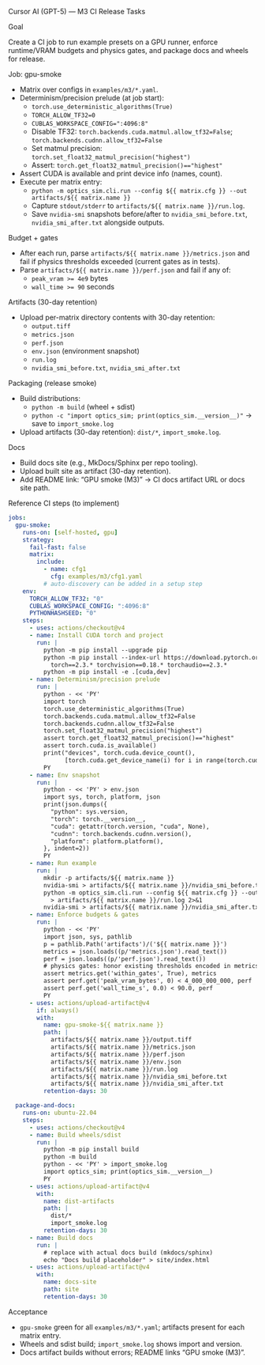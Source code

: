 Cursor AI (GPT-5) — M3 CI Release Tasks

Goal

Create a CI job to run example presets on a GPU runner, enforce runtime/VRAM budgets and physics gates, and package docs and wheels for release.

Job: gpu-smoke

- Matrix over configs in `examples/m3/*.yaml`.
- Determinism/precision prelude (at job start):
  - `torch.use_deterministic_algorithms(True)`
  - `TORCH_ALLOW_TF32=0`
  - `CUBLAS_WORKSPACE_CONFIG=":4096:8"`
  - Disable TF32: `torch.backends.cuda.matmul.allow_tf32=False`; `torch.backends.cudnn.allow_tf32=False`
  - Set matmul precision: `torch.set_float32_matmul_precision("highest")`
  - Assert: `torch.get_float32_matmul_precision()=="highest"`
- Assert CUDA is available and print device info (names, count).
- Execute per matrix entry:
  - `python -m optics_sim.cli.run --config ${{ matrix.cfg }} --out artifacts/${{ matrix.name }}`
  - Capture `stdout/stderr` to `artifacts/${{ matrix.name }}/run.log`.
  - Save `nvidia-smi` snapshots before/after to `nvidia_smi_before.txt`, `nvidia_smi_after.txt` alongside outputs.

Budget + gates

- After each run, parse `artifacts/${{ matrix.name }}/metrics.json` and fail if physics thresholds exceeded (current gates as in tests).
- Parse `artifacts/${{ matrix.name }}/perf.json` and fail if any of:
  - `peak_vram >= 4e9` bytes
  - `wall_time >= 90` seconds

Artifacts (30-day retention)

- Upload per-matrix directory contents with 30-day retention:
  - `output.tiff`
  - `metrics.json`
  - `perf.json`
  - `env.json` (environment snapshot)
  - `run.log`
  - `nvidia_smi_before.txt`, `nvidia_smi_after.txt`

Packaging (release smoke)

- Build distributions:
  - `python -m build` (wheel + sdist)
  - `python -c "import optics_sim; print(optics_sim.__version__)"` → save to `import_smoke.log`
- Upload artifacts (30-day retention): `dist/*`, `import_smoke.log`.

Docs

- Build docs site (e.g., MkDocs/Sphinx per repo tooling).
- Upload built site as artifact (30-day retention).
- Add README link: “GPU smoke (M3)” → CI docs artifact URL or docs site path.

Reference CI steps (to implement)

```yaml
jobs:
  gpu-smoke:
    runs-on: [self-hosted, gpu]
    strategy:
      fail-fast: false
      matrix:
        include:
          - name: cfg1
            cfg: examples/m3/cfg1.yaml
          # auto-discovery can be added in a setup step
    env:
      TORCH_ALLOW_TF32: "0"
      CUBLAS_WORKSPACE_CONFIG: ":4096:8"
      PYTHONHASHSEED: "0"
    steps:
      - uses: actions/checkout@v4
      - name: Install CUDA torch and project
        run: |
          python -m pip install --upgrade pip
          python -m pip install --index-url https://download.pytorch.org/whl/cu121 \
            torch==2.3.* torchvision==0.18.* torchaudio==2.3.*
          python -m pip install -e .[cuda,dev]
      - name: Determinism/precision prelude
        run: |
          python - << 'PY'
          import torch
          torch.use_deterministic_algorithms(True)
          torch.backends.cuda.matmul.allow_tf32=False
          torch.backends.cudnn.allow_tf32=False
          torch.set_float32_matmul_precision("highest")
          assert torch.get_float32_matmul_precision()=="highest"
          assert torch.cuda.is_available()
          print("devices", torch.cuda.device_count(),
                [torch.cuda.get_device_name(i) for i in range(torch.cuda.device_count())])
          PY
      - name: Env snapshot
        run: |
          python - << 'PY' > env.json
          import sys, torch, platform, json
          print(json.dumps({
            "python": sys.version,
            "torch": torch.__version__,
            "cuda": getattr(torch.version, "cuda", None),
            "cudnn": torch.backends.cudnn.version(),
            "platform": platform.platform(),
          }, indent=2))
          PY
      - name: Run example
        run: |
          mkdir -p artifacts/${{ matrix.name }}
          nvidia-smi > artifacts/${{ matrix.name }}/nvidia_smi_before.txt
          python -m optics_sim.cli.run --config ${{ matrix.cfg }} --out artifacts/${{ matrix.name }} \
            > artifacts/${{ matrix.name }}/run.log 2>&1
          nvidia-smi > artifacts/${{ matrix.name }}/nvidia_smi_after.txt
      - name: Enforce budgets & gates
        run: |
          python - << 'PY'
          import json, sys, pathlib
          p = pathlib.Path('artifacts')/('${{ matrix.name }}')
          metrics = json.loads((p/'metrics.json').read_text())
          perf = json.loads((p/'perf.json').read_text())
          # physics gates: honor existing thresholds encoded in metrics
          assert metrics.get('within_gates', True), metrics
          assert perf.get('peak_vram_bytes', 0) < 4_000_000_000, perf
          assert perf.get('wall_time_s', 0.0) < 90.0, perf
          PY
      - uses: actions/upload-artifact@v4
        if: always()
        with:
          name: gpu-smoke-${{ matrix.name }}
          path: |
            artifacts/${{ matrix.name }}/output.tiff
            artifacts/${{ matrix.name }}/metrics.json
            artifacts/${{ matrix.name }}/perf.json
            artifacts/${{ matrix.name }}/env.json
            artifacts/${{ matrix.name }}/run.log
            artifacts/${{ matrix.name }}/nvidia_smi_before.txt
            artifacts/${{ matrix.name }}/nvidia_smi_after.txt
          retention-days: 30

  package-and-docs:
    runs-on: ubuntu-22.04
    steps:
      - uses: actions/checkout@v4
      - name: Build wheels/sdist
        run: |
          python -m pip install build
          python -m build
          python - << 'PY' > import_smoke.log
          import optics_sim; print(optics_sim.__version__)
          PY
      - uses: actions/upload-artifact@v4
        with:
          name: dist-artifacts
          path: |
            dist/*
            import_smoke.log
          retention-days: 30
      - name: Build docs
        run: |
          # replace with actual docs build (mkdocs/sphinx)
          echo "Docs build placeholder" > site/index.html
      - uses: actions/upload-artifact@v4
        with:
          name: docs-site
          path: site
          retention-days: 30
```

Acceptance

- `gpu-smoke` green for all `examples/m3/*.yaml`; artifacts present for each matrix entry.
- Wheels and sdist build; `import_smoke.log` shows import and version.
- Docs artifact builds without errors; README links “GPU smoke (M3)”.


